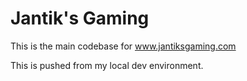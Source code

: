 # Jantik's Gaming
This is the main codebase for www.jantiksgaming.com

This is pushed from my local dev environment.
